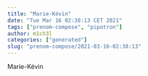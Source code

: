 ```yaml
---
title: "Marie-Kévin"
date: "Tue Mar 16 02:38:13 CET 2021"
tags: ["prenom-compose", "pipotron"]
author: m1ch3l
categories: ["generated"]
slug: "prenom-compose/2021-03-16-02:38:13"
---
```


Marie-Kévin
